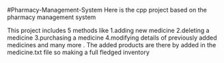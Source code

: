 #Pharmacy-Management-System
Here is the cpp  project based on the pharmacy management system

This  project includes 5 methods like 
1.adding new medicine 
2.deleting a medicine 
3.purchasing a medicine
4.modifying details of previously added medicines
and many more .
The added products are there by added in the medicine.txt file so making a full fledged inventory
